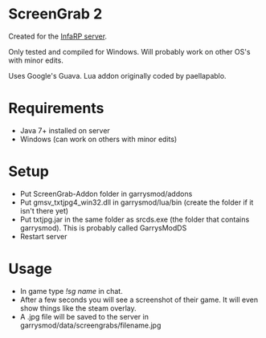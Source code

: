 ScreenGrab 2
==========

Created for the [InfaRP server](http://www.gametracker.com/server_info/rp.infa.us:27015/).

Only tested and compiled for Windows. Will probably work on other OS's with minor edits.

Uses Google's Guava. Lua addon originally coded by paellapablo.

Requirements
==========

* Java 7+ installed on server
* Windows (can work on others with minor edits)

Setup
==========

* Put ScreenGrab-Addon folder in garrysmod/addons
* Put gmsv_txtjpg4_win32.dll in garrysmod/lua/bin (create the folder if it isn't there yet)
* Put txtjpg.jar in the same folder as srcds.exe (the folder that contains garrysmod). This is probably called GarrysModDS
* Restart server

Usage
==========
* In game type *!sg name* in chat.
* After a few seconds you will see a screenshot of their game. It will even show things like the steam overlay.
* A .jpg file will be saved to the server in garrysmod/data/screengrabs/filename.jpg